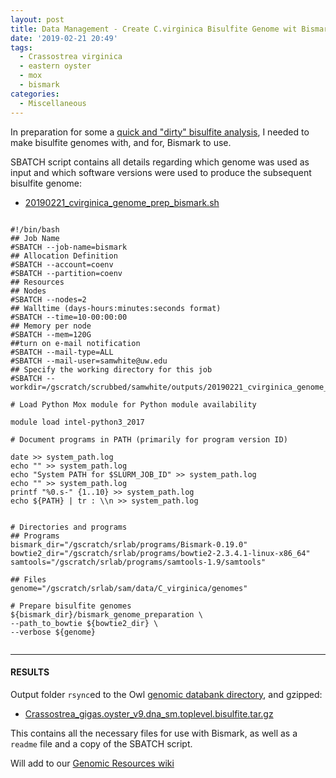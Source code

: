 ```yaml
---
layout: post
title: Data Management - Create C.virginica Bisulfite Genome wit Bismark on Mox
date: '2019-02-21 20:49'
tags:
  - Crassostrea virginica
  - eastern oyster
  - mox
  - bismark
categories:
  - Miscellaneous
---
```

In preparation for some a [quick and "dirty" bisulfite analysis](https://github.com/RobertsLab/resources/issues/589), I needed to make bisulfite genomes with, and for, Bismark to use.

SBATCH script contains all details regarding which genome was used as input and which software versions were used to produce the subsequent bisulfite genome:

- [20190221_cvirginica_genome_prep_bismark.sh](http://gannet.fish.washington.edu/Atumefaciens/20190221_cvirginica_genome_prep_bismark/20190221_cvirginica_genome_prep_bismark.sh)

<pre><code>
#!/bin/bash
## Job Name
#SBATCH --job-name=bismark
## Allocation Definition
#SBATCH --account=coenv
#SBATCH --partition=coenv
## Resources
## Nodes
#SBATCH --nodes=2
## Walltime (days-hours:minutes:seconds format)
#SBATCH --time=10-00:00:00
## Memory per node
#SBATCH --mem=120G
##turn on e-mail notification
#SBATCH --mail-type=ALL
#SBATCH --mail-user=samwhite@uw.edu
## Specify the working directory for this job
#SBATCH --workdir=/gscratch/scrubbed/samwhite/outputs/20190221_cvirginica_genome_prep_bismark

# Load Python Mox module for Python module availability

module load intel-python3_2017

# Document programs in PATH (primarily for program version ID)

date >> system_path.log
echo "" >> system_path.log
echo "System PATH for $SLURM_JOB_ID" >> system_path.log
echo "" >> system_path.log
printf "%0.s-" {1..10} >> system_path.log
echo ${PATH} | tr : \\n >> system_path.log


# Directories and programs
## Programs
bismark_dir="/gscratch/srlab/programs/Bismark-0.19.0"
bowtie2_dir="/gscratch/srlab/programs/bowtie2-2.3.4.1-linux-x86_64"
samtools="/gscratch/srlab/programs/samtools-1.9/samtools"

## Files
genome="/gscratch/srlab/sam/data/C_virginica/genomes"

# Prepare bisulfite genomes
${bismark_dir}/bismark_genome_preparation \
--path_to_bowtie ${bowtie2_dir} \
--verbose ${genome}

</code></pre>

---

#### RESULTS

Output folder ```rsync```ed to the Owl [genomic databank directory](http://owl.fish.washington.edu/halfshell/genomic-databank/), and gzipped:

- [Crassostrea_gigas.oyster_v9.dna_sm.toplevel.bisulfite.tar.gz](http://owl.fish.washington.edu/halfshell/genomic-databank/Crassostrea_gigas.oyster_v9.dna_sm.toplevel.bisulfite.tar.gz)

This contains all the necessary files for use with Bismark, as well as a ```readme``` file and a copy of the SBATCH script.

Will add to our [Genomic Resources wiki](https://github.com/RobertsLab/resources/wiki/Genomic-Resources)
